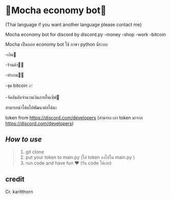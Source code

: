 # 🐶Mocha economy bot🐶
(Thai language if you want another language please contact me)

Mocha economy bot for discord by discord.py
-money -shop -work -bitcoin 

Mocha เป็นบอท economy bot ใช้ ภาษา python มีระบบ

-เงิน🤑

-ร้านค้า👨‍💼

-ทำงาน👨‍⚕️

-ขุด bitcoin 📈

-จัดอันดับจำนวนเงินภายในเซิฟ🚻

สามารถนำโค้ดไปพัฒนาต่อได้นะ

token from https://discord.com/developers
(สามารถ เอา token มาจาก https://discord.com/developers)

## *How to use*
>1. git clone 
>3. put your token to main.py (ใส่ token ลงไปใน main.py )
>4. run code and have fun ❤ (รัน code ได้เลย)
>
## credit

Cr. karitthorn

